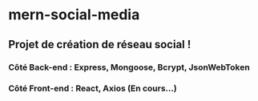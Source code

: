 # mern-social-media
## Projet de création de réseau social ! 

  ### Côté Back-end : Express, Mongoose, Bcrypt, JsonWebToken 
  
  ### Côté Front-end : React, Axios (En cours...) 

